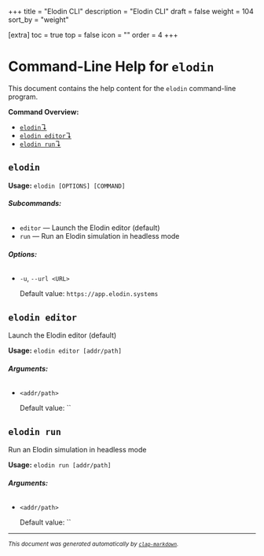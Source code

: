 +++
title = "Elodin CLI"
description = "Elodin CLI"
draft = false
weight = 104
sort_by = "weight"

[extra]
toc = true
top = false
icon = ""
order = 4
+++

# Command-Line Help for `elodin`

This document contains the help content for the `elodin` command-line program.

**Command Overview:**

* [`elodin`↴](#elodin)
* [`elodin editor`↴](#elodin-editor)
* [`elodin run`↴](#elodin-run)

## `elodin`

**Usage:** `elodin [OPTIONS] [COMMAND]`

###### **Subcommands:**

* `editor` — Launch the Elodin editor (default)
* `run` — Run an Elodin simulation in headless mode

###### **Options:**

* `-u`, `--url <URL>`

  Default value: `https://app.elodin.systems`



## `elodin editor`

Launch the Elodin editor (default)

**Usage:** `elodin editor [addr/path]`

###### **Arguments:**

* `<addr/path>`

  Default value: ``



## `elodin run`

Run an Elodin simulation in headless mode

**Usage:** `elodin run [addr/path]`

###### **Arguments:**

* `<addr/path>`

  Default value: ``



<hr/>

<small><i>
    This document was generated automatically by
    <a href="https://crates.io/crates/clap-markdown"><code>clap-markdown</code></a>.
</i></small>

